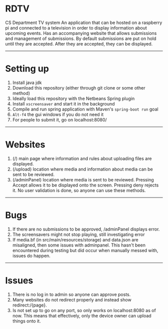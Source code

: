 # RDTV
CS Department TV system
An application that can be hosted on a raspberry pi and connected to a television in order to display information about upcoming events.
Has an accompanying website that allows submissions and management of submissions.
By default submissions are put on hold until they are accepted.
After they are accepted, they can be displayed.

---
# Setting up
1. Install java jdk
2. Download this repository (either through git clone or some other method)
3. Ideally load this repository with the Netbeans Spring plugin
4. Install `xscreensaver` and start it in the background
6. Compile and run spring application with Maven's `spring-boot run` goal
7. `Alt-f4` the gui windows if you do not need it
8. For people to submit it, go on localhost:8080/
---
# Websites
1. (/) main page where information and rules about uploading files are displayed.
2. (/upload) location where media and information about media can be sent to be reviewed.
3. (/adminPanel) location where media is sent to be reviewed. Pressing Accept allows it to be displayed onto the screen. Pressing deny rejects it. No user validation is done, so anyone can use these methods.

--- 
# Bugs 
1. If there are no submissions to be approved, /adminPanel displays error.
2. The screensavers might not stop playing, still investigating error
3. If media.bf (in src/main/resources/storage) and data.json are misaligned, then some issues with adminpanel. This hasn't been encountered during testing but did occur when manually messed with, issues do happen.
---
# Issues
1. There is no log in to admin so anyone can approve posts.
2. Many websites do not redirect properly and instead show redirect:/{page}.
3. Is not set up to go on any port, so only works on localhost:8080 as of now. This means that effectively, only the device owner can upload things onto it.

